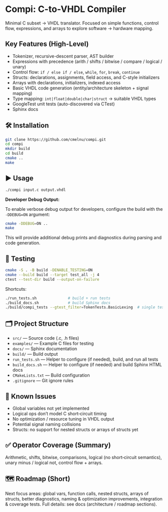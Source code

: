 # Compi: C-to-VHDL Compiler

Minimal C subset → VHDL translator. Focused on simple functions, control flow, expressions, and arrays to explore software → hardware mapping.

## Key Features (High-Level)
* Tokenizer, recursive-descent parser, AST builder
* Expressions with precedence (arith / shifts / bitwise / compare / logical / unary)
* Control flow: `if / else if / else`, `while`, `for`, `break`, `continue`
* Structs: declarations, assignments, field access, and C-style initializers
* Arrays with declarations, initializers, indexed access
* Basic VHDL code generation (entity/architecture skeleton + signal mapping)
* Type mapping: `int|float|double|char|struct` → suitable VHDL types
* GoogleTest unit tests (auto-discovered via CTest)
* Sphinx docs

## 🛠️ Installation

```bash
git clone https://github.com/cmelnu/compi.git
cd compi
mkdir build
cd build
cmake ..
make
```

## ▶️ Usage

```bash
./compi input.c output.vhdl
```

**Developer Debug Output:**

To enable verbose debug output for developers, configure the build with the `-DDEBUG=ON` argument:

```bash
cmake -DDEBUG=ON ..
make
```

This will provide additional debug prints and diagnostics during parsing and code generation.

## 🧪 Testing

```bash
cmake -S . -B build -DENABLE_TESTING=ON
cmake --build build --target test_all -j 4
ctest --test-dir build --output-on-failure
```
Shortcuts:
```bash
./run_tests.sh              # build + run tests
./build_docs.sh             # build Sphinx docs
./build/compi_tests --gtest_filter=TokenTests.BasicLexing  # single test
```

## 🗂️ Project Structure

- `src/` — Source code (.c, .h files)
- `examples/` — Example C files for testing
- `docs/` — Sphinx documentation
- `build/` — Build output
- `run_tests.sh` — Helper to configure (if needed), build, and run all tests
- `build_docs.sh` — Helper to configure (if needed) and build Sphinx HTML docs
- `CMakeLists.txt` — Build configuration
- `.gitignore` — Git ignore rules

## 🚧 Known Issues
* Global variables not yet implemented
* Logical ops don’t model C short‑circuit timing
* No optimization / resource tuning in VHDL output
* Potential signal naming collisions
* Structs: no support for nested structs or arrays of structs yet

## ✅ Operator Coverage (Summary)
Arithmetic, shifts, bitwise, comparisons, logical (no short‑circuit semantics), unary minus / logical not, control flow + arrays.

## 🗺️ Roadmap (Short)
Next focus areas: global vars, function calls, nested structs, arrays of structs, better diagnostics, naming & optimization improvements, integration & coverage tests. Full details: see docs (architecture / roadmap sections).